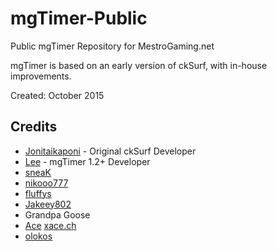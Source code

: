 # mgTimer-Public
Public mgTimer Repository for MestroGaming.net

mgTimer is based on an early version of ckSurf, with in-house improvements.

Created: October 2015

## Credits

*   [Jonitaikaponi](https://github.com/jonitaikaponi) - Original ckSurf Developer
*   [Lee](https://steamcommunity.com/id/pwnrer/) - mgTimer 1.2+ Developer
*   [sneaK](https://github.com/sneak-it)
*   [nikooo777](https://github.com/nikooo777)
*   [fluffys](https://github.com/fluffyst)
*   [Jakeey802](https://github.com/Jakeey802)
*   Grandpa Goose
*   [Ace](https://github.com/13ace37) [xace.ch](https://xace.ch)
*   [olokos](https://steamcommunity.com/id/olokos/)
